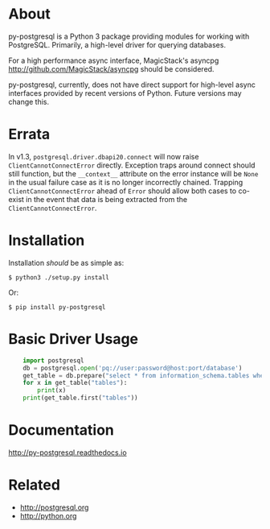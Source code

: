# About

py-postgresql is a Python 3 package providing modules for working with PostgreSQL.
Primarily, a high-level driver for querying databases.

For a high performance async interface, MagicStack's asyncpg
http://github.com/MagicStack/asyncpg should be considered.

py-postgresql, currently, does not have direct support for high-level async
interfaces provided by recent versions of Python. Future versions may change this.

# Errata

In v1.3, `postgresql.driver.dbapi20.connect` will now raise `ClientCannotConnectError` directly.
Exception traps around connect should still function, but the `__context__` attribute
on the error instance will be `None` in the usual failure case as it is no longer
incorrectly chained. Trapping `ClientCannotConnectError` ahead of `Error` should
allow both cases to co-exist in the event that data is being extracted from
the `ClientCannotConnectError`.

# Installation

Installation *should* be as simple as:

	$ python3 ./setup.py install

Or:

	$ pip install py-postgresql

# Basic Driver Usage

```python
	import postgresql
	db = postgresql.open('pq://user:password@host:port/database')
	get_table = db.prepare("select * from information_schema.tables where table_name = $1")
	for x in get_table("tables"):
		print(x)
	print(get_table.first("tables"))
```

# Documentation

http://py-postgresql.readthedocs.io

# Related

- http://postgresql.org
- http://python.org
